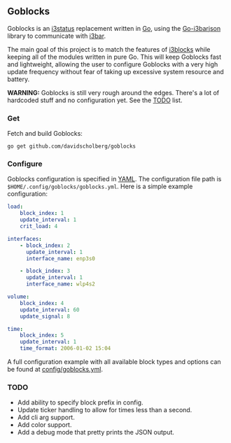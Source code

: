 ## Goblocks

Goblocks is an [i3status](https://i3wm.org/i3status/) replacement written in [Go](https://golang.org/), using the [Go-i3barjson](https://github.com/davidscholberg/go-i3barjson) library to communicate with [i3bar](https://i3wm.org/i3bar/).

The main goal of this project is to match the features of [i3blocks](https://github.com/vivien/i3blocks) while keeping all of the modules written in pure Go. This will keep Goblocks fast and lightweight, allowing the user to configure Goblocks with a very high update frequency without fear of taking up excessive system resource and battery.

**WARNING:** Goblocks is still very rough around the edges. There's a lot of hardcoded stuff and no configuration yet. See the [TODO](#todo) list.

### Get

Fetch and build Goblocks:

```
go get github.com/davidscholberg/goblocks
```

### Configure

Goblocks configuration is specified in [YAML](http://yaml.org/). The configuration file path is `$HOME/.config/goblocks/goblocks.yml`. Here is a simple example configuration:

```yaml
load:
    block_index: 1
    update_interval: 1
    crit_load: 4

interfaces:
    - block_index: 2
      update_interval: 1
      interface_name: enp3s0

    - block_index: 3
      update_interval: 1
      interface_name: wlp4s2

volume:
    block_index: 4
    update_interval: 60
    update_signal: 8

time:
    block_index: 5
    update_interval: 1
    time_format: 2006-01-02 15:04
```

A full configuration example with all available block types and options can be found at [config/goblocks.yml](config/goblocks.yml).

### TODO

* Add ability to specify block prefix in config.
* Update ticker handling to allow for times less than a second.
* Add cli arg support.
* Add color support.
* Add a debug mode that pretty prints the JSON output.
